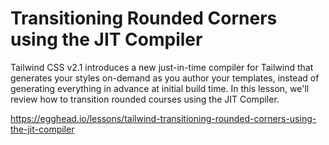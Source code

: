 # Transitioning Rounded Corners using the JIT Compiler

Tailwind CSS v2.1 introduces a new just-in-time compiler for Tailwind that generates your styles on-demand as you author your templates, instead of generating everything in advance at initial build time. In this lesson, we'll review how to transition rounded courses using the JIT Compiler.

https://egghead.io/lessons/tailwind-transitioning-rounded-corners-using-the-jit-compiler
